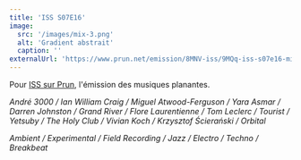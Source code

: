 ```yaml
---
title: 'ISS S07E16'
image:
  src: '/images/mix-3.png'
  alt: 'Gradient abstrait'
  caption: ''
externalUrl: 'https://www.prun.net/emission/8MNV-iss/9MQq-iss-s07e16-mix-en-tout-genre'
---
```


Pour [ISS sur Prun](https://www.prun.net/emission/8MNV-iss), l'émission des musiques planantes.

_André 3000 / Ian William Craig / Miguel Atwood-Ferguson / Yara Asmar / Darren Johnston / Grand River / Flore Laurentienne / Tom Leclerc / Tourist / Yetsuby / The Holy Club / Vivian Koch / Krzysztof Ścierański / Orbital_

_Ambient / Experimental / Field Recording / Jazz / Electro / Techno / Breakbeat_
